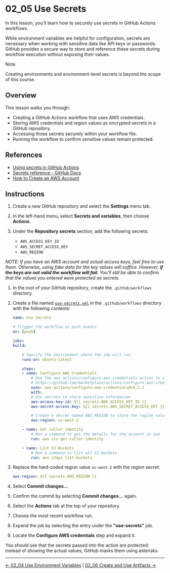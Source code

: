 # 02_05 Use Secrets

In this lesson, you'll learn how to securely use secrets in GitHub Actions workflows.

While environment variables are helpful for configuration, secrets are necessary when working with sensitive data like API keys or passwords. GitHub provides a secure way to store and reference these secrets during workflow execution without exposing their values.

> [!NOTE]
> Creating environments and environment-level secrets is beyond the scope of this course.

## Overview

This lesson walks you through:

- Creating a GitHub Actions workflow that uses AWS credentials.
- Storing AWS credentials and region values as encrypted secrets in a GitHub repository.
- Accessing those secrets securely within your workflow file.
- Running the workflow to confirm sensitive values remain protected.

## References

- [Using secrets in GitHub Actions](https://docs.github.com/en/actions/how-tos/writing-workflows/choosing-what-your-workflow-does/using-secrets-in-github-actions)
- [Secrets reference - GitHub Docs](https://docs.github.com/en/actions/reference/secrets-reference)
- [How to Create an AWS Account](https://aws.amazon.com/resources/create-account/)

## Instructions

1. Create a new GitHub repository and select the **Settings** menu tab.
1. In the left-hand menu, select **Secrets and variables**, then choose **Actions**.
1. Under the **Repository secrets** section, add the following secrets:

   - `AWS_ACCESS_KEY_ID`
   - `AWS_SECRET_ACCESS_KEY`
   - `AWS_REGION`

  _*NOTE: If you have an AWS account and actual access keys, feel free to use them.  Otherwise, using fake data for the key values will suffice.  However, **if the keys are not valid the workflow will fail**.  You'll still be able to confirm that the values you entered were protected as secrets.*_

1. In the root of your GitHub repository, create the `.github/workflows` directory.
1. Create a file named [`use-secrets.yml`](./use-secrets.yml) in the `.github/workflows` directory with the following contents:

    ```yaml
    name: Use Secrets

    # Trigger the workflow on push events
    on: [push]

    jobs:
    build:

        # Specify the environment where the job will run
        runs-on: ubuntu-latest

        steps:
        - name: Configure AWS Credentials
            # Use the aws-actions/configure-aws-credentials action to set up AWS credentials
            # https://github.com/marketplace/actions/configure-aws-credentials-action-for-github-actions
            uses: aws-actions/configure-aws-credentials@v4.2.1
            with:
            # Use secrets to store sensitive information
            aws-access-key-id: ${{ secrets.AWS_ACCESS_KEY_ID }}
            aws-secret-access-key: ${{ secrets.AWS_SECRET_ACCESS_KEY }}

            # Create a secret named AWS_REGION to store the region value
            aws-region: us-west-2

        - name: Get caller identity
            # Run a command to get the details for the account in use
            run: aws sts get-caller-identity

        - name: List S3 Buckets
            # Run a command to list all S3 buckets
            run: aws s3api list-buckets
    ```

1. Replace the hard-coded region value `us-west-2` with the region secret:

    ```yaml
    aws-region: ${{ secrets.AWS_REGION }}
    ```

1. Select **Commit changes...**
1. Confirm the commit by selecting **Commit changes...** again.
1. Select the **Actions** tab at the top of your repository.
1. Choose the most recent workflow run.
1. Expand the job by selecting the entry under the **"use-secrets"** job.
1. Locate the **Configure AWS credentials** step and expand it.

You should see that the secrets passed into the action are protected: instead of showing the actual values, GitHub masks them using asterisks.

<!-- FooterStart -->
---
[← 02_04 Use Environment Variables](../02_04_environment_variables/README.md) | [02_06 Create and Use Artifacts →](../02_06_artifacts/README.md)
<!-- FooterEnd -->
